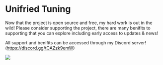 # Unifried Tuning
Now that the project is open source and free, my hard work is out in the wild! Please consider supporting the project, there are many benifits to supporting that you can explore including early access to updates & news!

All support and benifits can be accessed through my Discord server! (https://discord.gg/tCAZzk9emW)

<a href="https://www.buymeacoffee.com/unifried"><img src="https://img.buymeacoffee.com/button-api/?text=Buy me a coffee&emoji=&slug=unifried&button_colour=FFDD00&font_colour=000000&font_family=Cookie&outline_colour=000000&coffee_colour=ffffff" /></a>
